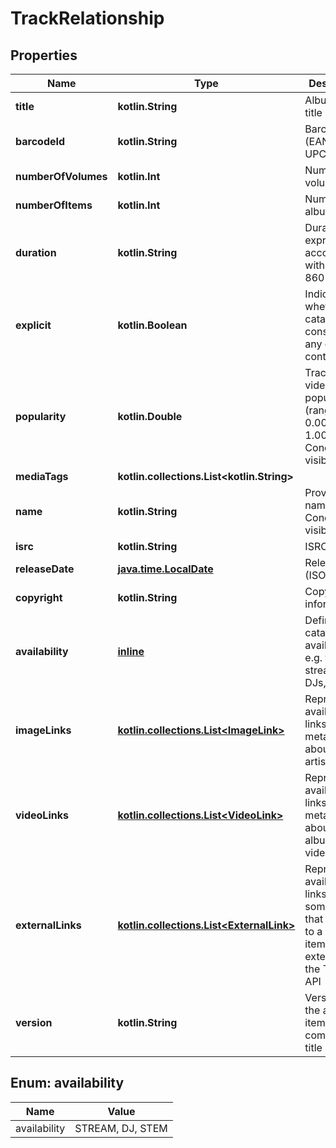 
# TrackRelationship

## Properties
Name | Type | Description | Notes
------------ | ------------- | ------------- | -------------
**title** | **kotlin.String** | Album item&#39;s title | 
**barcodeId** | **kotlin.String** | Barcode id (EAN-13 or UPC-A) | 
**numberOfVolumes** | **kotlin.Int** | Number of volumes | 
**numberOfItems** | **kotlin.Int** | Number of album items | 
**duration** | **kotlin.String** | Duration expressed in accordance with ISO 8601 | 
**explicit** | **kotlin.Boolean** | Indicates whether a catalog item consist of any explicit content | 
**popularity** | **kotlin.Double** | Track or video popularity (ranged in 0.00 ... 1.00). Conditionally visible | 
**mediaTags** | **kotlin.collections.List&lt;kotlin.String&gt;** |  | 
**name** | **kotlin.String** | Provider name. Conditionally visible. | 
**isrc** | **kotlin.String** | ISRC code | 
**releaseDate** | [**java.time.LocalDate**](java.time.LocalDate.md) | Release date (ISO-8601) |  [optional]
**copyright** | **kotlin.String** | Copyright information |  [optional]
**availability** | [**inline**](#kotlin.collections.List&lt;Availability&gt;) | Defines a catalog item availability e.g. for streaming, DJs, stems |  [optional]
**imageLinks** | [**kotlin.collections.List&lt;ImageLink&gt;**](ImageLink.md) | Represents available links to, and metadata about, an artist images |  [optional]
**videoLinks** | [**kotlin.collections.List&lt;VideoLink&gt;**](VideoLink.md) | Represents available links to, and metadata about, an album cover videos |  [optional]
**externalLinks** | [**kotlin.collections.List&lt;ExternalLink&gt;**](ExternalLink.md) | Represents available links to something that is related to a catalog item, but external to the TIDAL API |  [optional]
**version** | **kotlin.String** | Version of the album&#39;s item; complements title |  [optional]


<a id="kotlin.collections.List<Availability>"></a>
## Enum: availability
Name | Value
---- | -----
availability | STREAM, DJ, STEM



